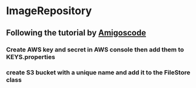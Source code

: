 # ImageRepository

## Following the tutorial by [Amigoscode](https://www.youtube.com/watch?v=i-hoSg8iRG0)

### Create AWS key and secret in AWS console then add them to  KEYS.properties
### create S3 bucket with a unique name and add it to the FileStore class
